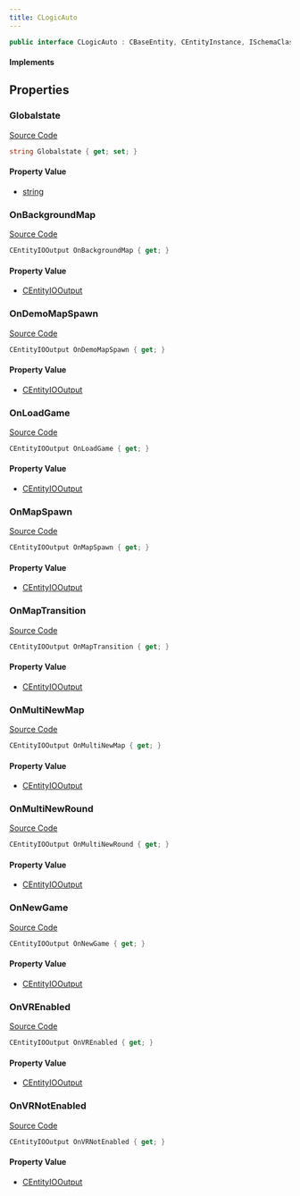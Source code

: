 ```yaml
---
title: CLogicAuto
---
```


```csharp
public interface CLogicAuto : CBaseEntity, CEntityInstance, ISchemaClass<CEntityInstance>, ISchemaClass<CBaseEntity>, ISchemaClass<CLogicAuto>, ISchemaField, ISchemaClass, INativeHandle
```

#### Implements

## Properties

### Globalstate

[Source Code](https://github.com/swiftly-solution/swiftlys2/blob/main/managed/src/SwiftlyS2.Generated/Schemas/Interfaces/CLogicAuto.cs#L37)

```csharp
string Globalstate { get; set; }
```

#### Property Value

- [string](https://learn.microsoft.com/dotnet/api/system.string)

### OnBackgroundMap

[Source Code](https://github.com/swiftly-solution/swiftlys2/blob/main/managed/src/SwiftlyS2.Generated/Schemas/Interfaces/CLogicAuto.cs#L27)

```csharp
CEntityIOOutput OnBackgroundMap { get; }
```

#### Property Value

- [CEntityIOOutput](/docs/api/shared/schemadefinitions/centityiooutput)

### OnDemoMapSpawn

[Source Code](https://github.com/swiftly-solution/swiftlys2/blob/main/managed/src/SwiftlyS2.Generated/Schemas/Interfaces/CLogicAuto.cs#L19)

```csharp
CEntityIOOutput OnDemoMapSpawn { get; }
```

#### Property Value

- [CEntityIOOutput](/docs/api/shared/schemadefinitions/centityiooutput)

### OnLoadGame

[Source Code](https://github.com/swiftly-solution/swiftlys2/blob/main/managed/src/SwiftlyS2.Generated/Schemas/Interfaces/CLogicAuto.cs#L23)

```csharp
CEntityIOOutput OnLoadGame { get; }
```

#### Property Value

- [CEntityIOOutput](/docs/api/shared/schemadefinitions/centityiooutput)

### OnMapSpawn

[Source Code](https://github.com/swiftly-solution/swiftlys2/blob/main/managed/src/SwiftlyS2.Generated/Schemas/Interfaces/CLogicAuto.cs#L17)

```csharp
CEntityIOOutput OnMapSpawn { get; }
```

#### Property Value

- [CEntityIOOutput](/docs/api/shared/schemadefinitions/centityiooutput)

### OnMapTransition

[Source Code](https://github.com/swiftly-solution/swiftlys2/blob/main/managed/src/SwiftlyS2.Generated/Schemas/Interfaces/CLogicAuto.cs#L25)

```csharp
CEntityIOOutput OnMapTransition { get; }
```

#### Property Value

- [CEntityIOOutput](/docs/api/shared/schemadefinitions/centityiooutput)

### OnMultiNewMap

[Source Code](https://github.com/swiftly-solution/swiftlys2/blob/main/managed/src/SwiftlyS2.Generated/Schemas/Interfaces/CLogicAuto.cs#L29)

```csharp
CEntityIOOutput OnMultiNewMap { get; }
```

#### Property Value

- [CEntityIOOutput](/docs/api/shared/schemadefinitions/centityiooutput)

### OnMultiNewRound

[Source Code](https://github.com/swiftly-solution/swiftlys2/blob/main/managed/src/SwiftlyS2.Generated/Schemas/Interfaces/CLogicAuto.cs#L31)

```csharp
CEntityIOOutput OnMultiNewRound { get; }
```

#### Property Value

- [CEntityIOOutput](/docs/api/shared/schemadefinitions/centityiooutput)

### OnNewGame

[Source Code](https://github.com/swiftly-solution/swiftlys2/blob/main/managed/src/SwiftlyS2.Generated/Schemas/Interfaces/CLogicAuto.cs#L21)

```csharp
CEntityIOOutput OnNewGame { get; }
```

#### Property Value

- [CEntityIOOutput](/docs/api/shared/schemadefinitions/centityiooutput)

### OnVREnabled

[Source Code](https://github.com/swiftly-solution/swiftlys2/blob/main/managed/src/SwiftlyS2.Generated/Schemas/Interfaces/CLogicAuto.cs#L33)

```csharp
CEntityIOOutput OnVREnabled { get; }
```

#### Property Value

- [CEntityIOOutput](/docs/api/shared/schemadefinitions/centityiooutput)

### OnVRNotEnabled

[Source Code](https://github.com/swiftly-solution/swiftlys2/blob/main/managed/src/SwiftlyS2.Generated/Schemas/Interfaces/CLogicAuto.cs#L35)

```csharp
CEntityIOOutput OnVRNotEnabled { get; }
```

#### Property Value

- [CEntityIOOutput](/docs/api/shared/schemadefinitions/centityiooutput)

